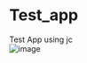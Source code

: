 # Test_app
 Test App  using jc
 <br>
![image](https://github.com/rs0125/Test_app/assets/92998665/e49a3a51-b395-4d54-8d65-52a3836b9ccf)

